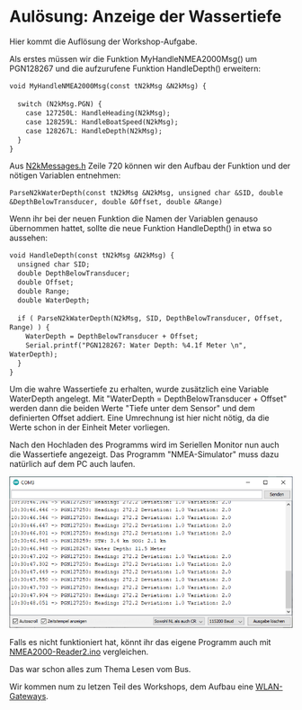 # Aulösung: Anzeige der Wassertiefe

Hier kommt die Auflösung der Workshop-Aufgabe.

Als erstes müssen wir die Funktion MyHandleNMEA2000Msg() um PGN128267 und die aufzurufene Funktion HandleDepth() erweitern:

```
void MyHandleNMEA2000Msg(const tN2kMsg &N2kMsg) {

  switch (N2kMsg.PGN) {
    case 127250L: HandleHeading(N2kMsg);
    case 128259L: HandleBoatSpeed(N2kMsg);
    case 128267L: HandleDepth(N2kMsg);
  }
}
```

Aus [N2kMessages.h](https://github.com/ttlappalainen/NMEA2000/blob/master/src/N2kMessages.h) Zeile 720 können wir den Aufbau der Funktion und der nötigen Variablen entnehmen:

````
ParseN2kWaterDepth(const tN2kMsg &N2kMsg, unsigned char &SID, double &DepthBelowTransducer, double &Offset, double &Range)
````

Wenn ihr bei der neuen Funktion die Namen der Variablen genauso übernommen hattet, sollte die neue Funktion HandleDepth() in etwa so aussehen:

```
void HandleDepth(const tN2kMsg &N2kMsg) {
  unsigned char SID;
  double DepthBelowTransducer;
  double Offset;
  double Range;
  double WaterDepth;

  if ( ParseN2kWaterDepth(N2kMsg, SID, DepthBelowTransducer, Offset, Range) ) {
    WaterDepth = DepthBelowTransducer + Offset;
    Serial.printf("PGN128267: Water Depth: %4.1f Meter \n", WaterDepth);
  }
}
```

Um die wahre Wassertiefe zu erhalten, wurde zusätzlich eine Variable WaterDepth angelegt. Mit "WaterDepth = DepthBelowTransducer + Offset" werden dann die beiden Werte "Tiefe unter dem Sensor" und dem definierten Offset addiert. Eine Umrechnung ist hier nicht nötig, da die Werte schon in der Einheit Meter vorliegen.

Nach den Hochladen des Programms wird im Seriellen Monitor nun auch die Wassertiefe angezeigt. Das Programm "NMEA-Simulator" muss dazu natürlich auf dem PC auch laufen.

![SerialMonitor](https://github.com/AK-Homberger/NMEA2000-Workshop/blob/main/Bilder/SerialMonitor2.png)

Falls es nicht funktioniert hat, könnt ihr das eigene Programm auch mit [NMEA2000-Reader2.ino](https://github.com/AK-Homberger/NMEA2000-Workshop/blob/main/NMEA2000-Reader2/NMEA2000-Reader2.ino) vergleichen.

Das war schon alles zum Thema Lesen vom Bus.

Wir kommen num zu letzen Teil des Workshops, dem Aufbau eine [WLAN-Gateways](https://github.com/AK-Homberger/NMEA2000-Workshop/blob/main/WLAN-GW.md).

